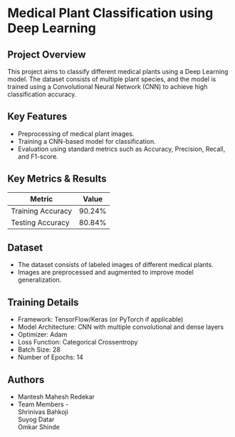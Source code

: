 # Medical Plant Classification using Deep Learning

## Project Overview
This project aims to classify different medical plants using a Deep Learning model. The dataset consists of multiple plant species, and the model is trained using a Convolutional Neural Network (CNN) to achieve high classification accuracy.

## Key Features
- Preprocessing of medical plant images.
- Training a CNN-based model for classification.
- Evaluation using standard metrics such as Accuracy, Precision, Recall, and F1-score.

## Key Metrics & Results
| Metric         | Value |
|---------------|-------|
| Training Accuracy      | 90.24%   |
| Testing Accuracy       | 80.84%   |


## Dataset
- The dataset consists of labeled images of different medical plants.
- Images are preprocessed and augmented to improve model generalization.

## Training Details
- Framework: TensorFlow/Keras (or PyTorch if applicable)
- Model Architecture: CNN with multiple convolutional and dense layers
- Optimizer: Adam
- Loss Function: Categorical Crossentropy
- Batch Size: 28
- Number of Epochs: 14


## Authors  
- Mantesh Mahesh Redekar
- Team Members -<br>
  Shrinivas Bahkoji<br>
  Suyog Datar<br>
  Omkar Shinde



